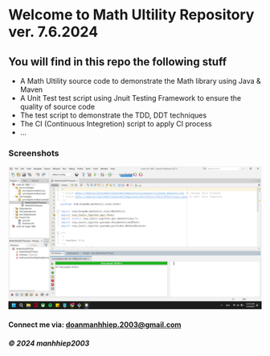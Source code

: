 # Welcome to Math Ultility Repository ver. 7.6.2024

## You will find in this repo the following stuff

* A Math Ultility source code to demonstrate the Math library using Java & Maven
* A Unit Test test script using Jnuit Testing Framework to ensure the quality of source code
* The test script to demonstrate the TDD, DDT techniques
* The CI (Continuous Integretion) script to apply CI process
* ...

### Screenshots
![Source Code and Unit Test](https://github.com/manhhiep2003/math-util-1808/blob/main/screenshots/unittest.png)

#### Connect me via: doanmanhhiep.2003@gmail.com

##### &#169; 2024 manhhiep2003